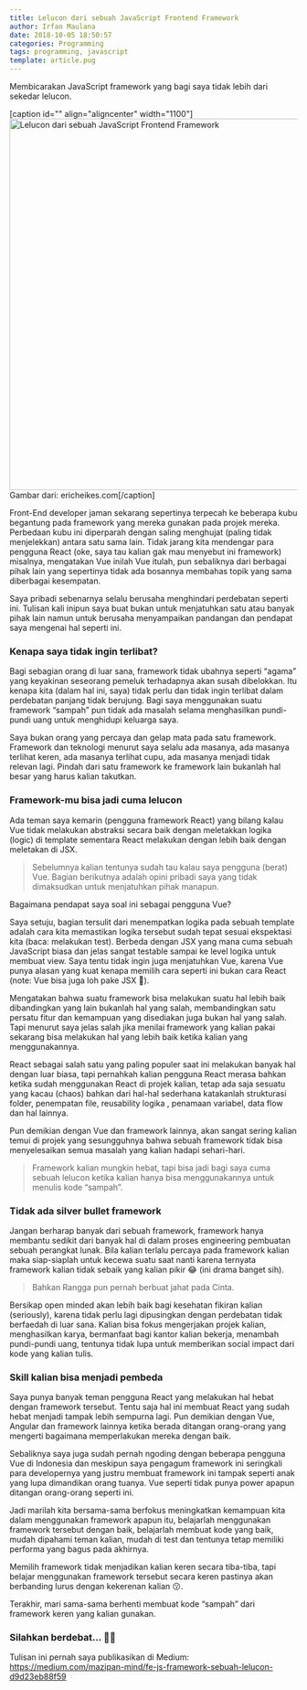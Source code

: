 ```yaml
---
title: Lelucon dari sebuah JavaScript Frontend Framework
author: Irfan Maulana
date: 2018-10-05 18:50:57
categories: Programming
tags: programming, javascript
template: article.pug
---
```

Membicarakan JavaScript framework yang bagi saya tidak lebih dari sekedar lelucon.

[caption id="" align="aligncenter" width="1100"]<img src="https://cdn-images-1.medium.com/max/1600/1*Q2t-jgIzVx_w1Cyy1YlbNw.png" alt="Lelucon dari sebuah JavaScript Frontend Framework" width="1100" height="650" /> Gambar dari: ericheikes.com[/caption]

<p>
Front-End developer jaman sekarang sepertinya terpecah ke beberapa kubu begantung pada framework yang mereka gunakan pada projek mereka. Perbedaan kubu ini diperparah dengan saling menghujat (paling tidak menjelekkan) antara satu sama lain. Tidak jarang kita mendengar para pengguna React (oke, saya tau kalian gak mau menyebut ini framework) misalnya, mengatakan Vue inilah Vue itulah, pun sebaliknya dari berbagai pihak lain yang sepertinya tidak ada bosannya membahas topik yang sama diberbagai kesempatan.

Saya pribadi sebenarnya selalu berusaha menghindari perdebatan seperti ini. Tulisan kali inipun saya buat bukan untuk menjatuhkan satu atau banyak pihak lain namun untuk berusaha menyampaikan pandangan dan pendapat saya mengenai hal seperti ini.
</p>

<span class="more"></span>

<h3>Kenapa saya tidak ingin terlibat?</h3>
<p>
Bagi sebagian orang di luar sana, framework tidak ubahnya seperti “agama” yang keyakinan seseorang pemeluk terhadapnya akan susah dibelokkan. Itu kenapa kita (dalam hal ini, saya) tidak perlu dan tidak ingin terlibat dalam perdebatan panjang tidak berujung. Bagi saya menggunakan suatu framework “sampah” pun tidak ada masalah selama menghasilkan pundi-pundi uang untuk menghidupi keluarga saya.

Saya bukan orang yang percaya dan gelap mata pada satu framework. Framework dan teknologi menurut saya selalu ada masanya, ada masanya terlihat keren, ada masanya terlihat cupu, ada masanya menjadi tidak relevan lagi. Pindah dari satu framework ke framework lain bukanlah hal besar yang harus kalian takutkan.
</p>

<h3>Framework-mu bisa jadi cuma lelucon</h3>
<p>
Ada teman saya kemarin (pengguna framework React) yang bilang kalau Vue tidak melakukan abstraksi secara baik dengan meletakkan logika (logic) di template sementara React melakukan dengan lebih baik dengan meletakan di JSX.
</p>

<blockquote>Sebelumnya kalian tentunya sudah tau kalau saya pengguna (berat) Vue. Bagian berikutnya adalah opini pribadi saya yang tidak dimaksudkan untuk menjatuhkan pihak manapun.</blockquote>

<p>
Bagaimana pendapat saya soal ini sebagai pengguna Vue?

Saya setuju, bagian tersulit dari menempatkan logika pada sebuah template adalah cara kita memastikan logika tersebut sudah tepat sesuai ekspektasi kita (baca: melakukan test). Berbeda dengan JSX yang mana cuma sebuah JavaScript biasa dan jelas sangat testable sampai ke level logika untuk membuat view. Saya tentu tidak ingin juga menjatuhkan Vue, karena Vue punya alasan yang kuat kenapa memilih cara seperti ini bukan cara React (note: Vue bisa juga loh pake JSX &#x1f64a;).

Mengatakan bahwa suatu framework bisa melakukan suatu hal lebih baik dibandingkan yang lain bukanlah hal yang salah, membandingkan satu persatu fitur dan kemampuan yang disediakan juga bukan hal yang salah. Tapi menurut saya jelas salah jika menilai framework yang kalian pakai sekarang bisa melakukan hal yang lebih baik ketika kalian yang menggunakannya.

React sebagai salah satu yang paling populer saat ini melakukan banyak hal dengan luar biasa, tapi pernahkah kalian pengguna React merasa bahkan ketika sudah menggunakan React di projek kalian, tetap ada saja sesuatu yang kacau (chaos) bahkan dari hal-hal sederhana katakanlah strukturasi folder, penempatan file, reusability logika , penamaan variabel, data flow dan hal lainnya.

Pun demikian dengan Vue dan framework lainnya, akan sangat sering kalian temui di projek yang sesungguhnya bahwa sebuah framework tidak bisa menyelesaikan semua masalah yang kalian hadapi sehari-hari.
</p>



<blockquote>Framework kalian mungkin hebat, tapi bisa jadi bagi saya cuma sebuah lelucon ketika kalian hanya bisa menggunakannya untuk menulis kode “sampah”.</blockquote>


<h3>Tidak ada silver bullet framework</h3>
<p>
Jangan berharap banyak dari sebuah framework, framework hanya membantu sedikit dari banyak hal di dalam proses engineering pembuatan sebuah perangkat lunak. Bila kalian terlalu percaya pada framework kalian maka siap-siaplah untuk kecewa suatu saat nanti karena ternyata framework kalian tidak sebaik yang kalian pikir &#x1f602; (ini drama banget sih).
</p>


<blockquote>Bahkan Rangga pun pernah berbuat jahat pada Cinta.</blockquote>

<p>
Bersikap open minded akan lebih baik bagi kesehatan fikiran kalian (seriously), karena tidak perlu lagi dipusingkan dengan perdebatan tidak berfaedah di luar sana. Kalian bisa fokus mengerjakan projek kalian, menghasilkan karya, bermanfaat bagi kantor kalian bekerja, menambah pundi-pundi uang, tentunya tidak lupa untuk memberikan social impact dari kode yang kalian tulis.
</p>

<h3>Skill kalian bisa menjadi pembeda</h3>
<p>
Saya punya banyak teman pengguna React yang melakukan hal hebat dengan framework tersebut. Tentu saja hal ini membuat React yang sudah hebat menjadi tampak lebih sempurna lagi. Pun demikian dengan Vue, Angular dan framework lainnya ketika berada ditangan orang-orang yang mengerti bagaimana memperlakukan mereka dengan baik.

Sebaliknya saya juga sudah pernah ngoding dengan beberapa pengguna Vue di Indonesia dan meskipun saya pengagum framework ini seringkali para developernya yang justru membuat framework ini tampak seperti anak yang lupa dimandikan orang tuanya. Vue seperti tidak punya power apapun ditangan orang-orang seperti ini.

Jadi marilah kita bersama-sama berfokus meningkatkan kemampuan kita dalam menggunakan framework apapun itu, belajarlah menggunakan framework tersebut dengan baik, belajarlah membuat kode yang baik, mudah dipahami teman kalian, mudah di test dan tentunya tetap memiliki performa yang bagus pada akhirnya.

Memilih framework tidak menjadikan kalian keren secara tiba-tiba, tapi belajar menggunakan framework tersebut secara keren pastinya akan berbanding lurus dengan kekerenan kalian &#x1f617;.

Terakhir, mari sama-sama berhenti membuat kode “sampah” dari framework keren yang kalian gunakan.
</p>


<h3>Silahkan berdebat… &#x1f3c3;&#x200d;&#x1f4a8;</h3>

Tulisan ini pernah saya publikasikan di Medium: <a href="https://medium.com/mazipan-mind/fe-js-framework-sebuah-lelucon-d9d23eb88f59" rel="noopener" target="_blank">https://medium.com/mazipan-mind/fe-js-framework-sebuah-lelucon-d9d23eb88f59</a>